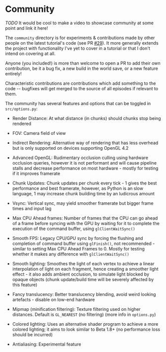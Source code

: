 # Community

*TODO* It would be cool to make a video to showcase community at some point and link it here!

The `community` directory is for experiments & contributions made by other people on the latest tutorial's code (see PR [#29](https://github.com/obiwac/python-minecraft-clone/pull/29)).
It more generally extends the project with functionality I've yet to cover in a tutorial or that I don't intend on covering at all.

Anyone (you included!) is more than welcome to open a PR to add their own contribution, be it a bug fix, a new build in the world save, or a new feature entirely!

Characteristic contributions are contributions which add something to the code -- bugfixes will get merged to the source of all episodes if relevant to them.

The community has several features and options that can be toggled in `src/options.py`:

- Render Distance: At what distance (in chunks) should chunks stop being rendered
- FOV: Camera field of view

- Indirect Rendering: Alternative way of rendering that has less overhead but is only supported on devices supporting OpenGL 4.2
- Advanced OpenGL: Rudimentary occlusion culling using hardware occlusion queries, however it is not performant and will cause pipeline stalls and decrease performance on most hardware - mostly for testing if it improves framerate
- Chunk Updates: Chunk updates per chunk every tick - 1 gives the best performance and best framerate, however, as Python is an slow language, 1 may increase chunk building time by an ludicrous amount
- Vsync: Vertical sync, may yield smoother framerate but bigger frame times and input lag
- Max CPU Ahead frames: Number of frames that the CPU can go ahead of a frame before syncing with the GPU by waiting for it to complete the execution of the command buffer, using `glClientWaitSync()`
- Smooth FPS: Legacy CPU/GPU sync by forcing the flushing and completion of command buffer using `glFinish()`, not recommended - similar to setting Max CPU Ahead Frames to 0. Mostly for testing whether it makes any difference with `glClientWaitSync()`

- Smooth lighting: Smoothes the light of each vertex to achieve a linear interpolation of light on each fragment, hence creating a smoother light effect - it also adds ambient occlusion, to simulate light blocked by opaque objects (chunk update/build time will be severely affected by this feature)
- Fancy translucency: Better translucency blending, avoid weird looking artefacts - disable on low-end hardware
- Mipmap (minification filtering): Texture filtering used on higher distances. Default is `GL_NEAREST` (no filtering) (more info in `options.py`)
- Colored lighting: Uses an alternative shader program to achieve a more colored lighting; it aims to look similar to Beta 1.8+ (no performance loss should be incurred)
- Antialiasing: Experimental feature
